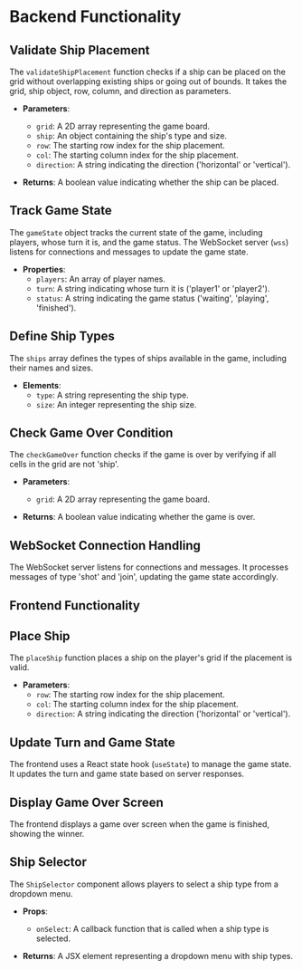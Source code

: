 # Backend Functionality

## Validate Ship Placement

The `validateShipPlacement` function checks if a ship can be placed on the grid without overlapping existing ships or going out of bounds. It takes the grid, ship object, row, column, and direction as parameters.

- **Parameters**:
  - `grid`: A 2D array representing the game board.
  - `ship`: An object containing the ship's type and size.
  - `row`: The starting row index for the ship placement.
  - `col`: The starting column index for the ship placement.
  - `direction`: A string indicating the direction ('horizontal' or 'vertical').

- **Returns**: A boolean value indicating whether the ship can be placed.

## Track Game State

The `gameState` object tracks the current state of the game, including players, whose turn it is, and the game status. The WebSocket server (`wss`) listens for connections and messages to update the game state.

- **Properties**:
  - `players`: An array of player names.
  - `turn`: A string indicating whose turn it is ('player1' or 'player2').
  - `status`: A string indicating the game status ('waiting', 'playing', 'finished').

## Define Ship Types

The `ships` array defines the types of ships available in the game, including their names and sizes.

- **Elements**:
  - `type`: A string representing the ship type.
  - `size`: An integer representing the ship size.

## Check Game Over Condition

The `checkGameOver` function checks if the game is over by verifying if all cells in the grid are not 'ship'.

- **Parameters**:
  - `grid`: A 2D array representing the game board.

- **Returns**: A boolean value indicating whether the game is over.

## WebSocket Connection Handling

The WebSocket server listens for connections and messages. It processes messages of type 'shot' and 'join', updating the game state accordingly.

## Frontend Functionality

## Place Ship

The `placeShip` function places a ship on the player's grid if the placement is valid.

- **Parameters**:
  - `row`: The starting row index for the ship placement.
  - `col`: The starting column index for the ship placement.
  - `direction`: A string indicating the direction ('horizontal' or 'vertical').

## Update Turn and Game State

The frontend uses a React state hook (`useState`) to manage the game state. It updates the turn and game state based on server responses.

## Display Game Over Screen

The frontend displays a game over screen when the game is finished, showing the winner.

## Ship Selector

The `ShipSelector` component allows players to select a ship type from a dropdown menu.

- **Props**:
  - `onSelect`: A callback function that is called when a ship type is selected.

- **Returns**: A JSX element representing a dropdown menu with ship types.